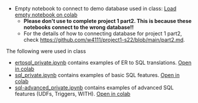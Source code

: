 

* Empty notebook to connect to demo database used in class: [Load empty notebook on colab](https://colab.research.google.com/github/w4111/w4111.github.io/blob/master/src/notebooks/sql_class.ipynb)
  * **Please don't use to complete project 1 part2. This is because these notebooks connect to the wrong database!!**
  * For the details of how to connecting database for project 1 part2, check https://github.com/w4111/project1-s22/blob/main/part2.md.


The following were used in class

* [ertosql_private.ipynb](./ertosql_private.ipynb) contains examples of ER to SQL translations.  [Open in colab](https://colab.research.google.com/github/w4111/w4111.github.io/blob/master/src/notebooks/ertosql_private.ipynb)
* [sql_private.ipynb](./sql_private.ipynb) contains examples of basic SQL features.  [Open in colab](https://colab.research.google.com/github/w4111/w4111.github.io/blob/master/src/notebooks/sql_private.ipynb)
* [sql-advanced_private.ipynb](./sql-advanced_private.ipynb) contains examples of advanced SQL features (UDFs, Triggers, WITH).  [Open in colab](https://colab.research.google.com/github/w4111/w4111.github.io/blob/master/src/notebooks/sql-advanced_private.ipynb)




